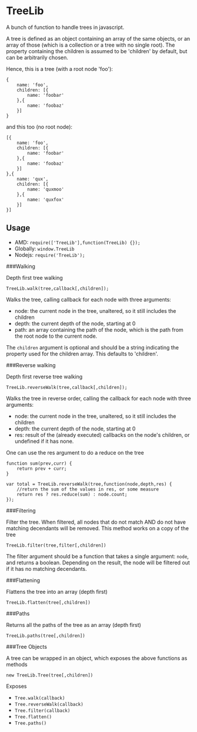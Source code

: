 TreeLib
=======

A bunch of function to handle trees in javascript.

A tree is defined as an object containing an array of the same objects, or an array of those (which is a collection or a tree with no single root). The property containing the children is assumed to be 'children' by default, but can be arbitrarily chosen.

Hence, this is a tree (with a root node 'foo'):

    {
        name: 'foo',
        children: [{
            name: 'foobar'
        },{
            name: 'foobaz'
        }]
    }

and this too (no root node):

    [{
        name: 'foo',
        children: [{
            name: 'foobar'
        },{
            name: 'foobaz'
        }]
    },{
        name: 'qux',
        children: [{
            name: 'quxmoo'
        },{
            name: 'quxfox'
        }]
    }]

Usage
-----

- AMD: `require(['TreeLib'],function(TreeLib) {});`
- Globally: `window.TreeLib`
- Nodejs: `require('TreeLib');`

###Walking

Depth first tree walking

    TreeLib.walk(tree,callback[,children]);

Walks the tree, calling callback for each node with three arguments:

- node: the current node in the tree, unaltered, so it still includes the children
- depth: the current depth of the node, starting at 0
- path: an array containing the path of the node, which is the path from the root node to the current node.

The `children` argument is optional and should be a string indicating the property used for the children array. This defaults to 'children'.

###Reverse walking

Depth first reverse tree walking

    TreeLib.reverseWalk(tree,callback[,children]);

Walks the tree in reverse order, calling the callback for each node with three arguments:

- node: the current node in the tree, unaltered, so it still includes the children
- depth: the current depth of the node, starting at 0
- res: result of the (already executed) callbacks on the node's children, or undefined if it has none.

One can use the res argument to do a reduce on the tree

    function sum(prev,curr) {
        return prev + curr;
    }

    var total = TreeLib.reverseWalk(tree,function(node,depth,res) {
        //return the sum of the values in res, or some measure
        return res ? res.reduce(sum) : node.count;
    });



###Filtering

Filter the tree. When filtered, all nodes that do not match AND do not have matching decendants will be removed. This method works on a copy of the tree

    TreeLib.filter(tree,filter[,children])

The filter argument should be a function that takes a single argument: `node`, and returns a boolean. Depending on the result, the node will be filtered out if it has no matching decendants.

###Flattening

Flattens the tree into an array (depth first)

    TreeLib.flatten(tree[,children])

###Paths

Returns all the paths of the tree as an array (depth first)

    TreeLib.paths(tree[,children])

###Tree Objects

A tree can be wrapped in an object, which exposes the above functions as methods

    new TreeLib.Tree(tree[,children])

Exposes

- `Tree.walk(callback)`
- `Tree.reverseWalk(callback)`
- `Tree.filter(callback)`
- `Tree.flatten()`
- `Tree.paths()`